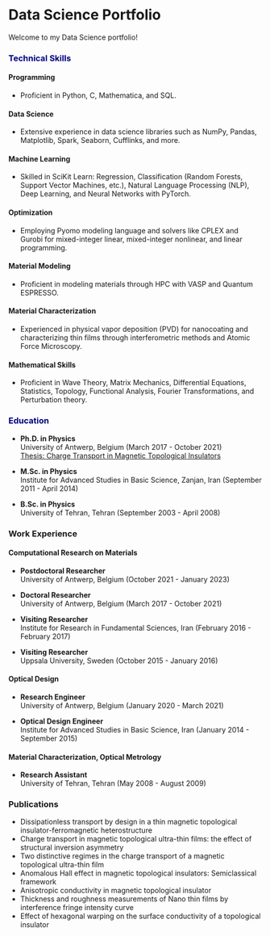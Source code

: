 # Data Science Portfolio

Welcome to my Data Science portfolio! 

### <span style="color:navy">Technical Skills</span>
#### Programming
- Proficient in Python, C, Mathematica, and SQL.
#### Data Science
- Extensive experience in data science libraries such as NumPy, Pandas, Matplotlib, Spark, Seaborn, Cufflinks, and more.
#### Machine Learning
- Skilled in SciKit Learn: Regression, Classification (Random Forests, Support Vector Machines, etc.), Natural Language Processing (NLP), Deep Learning, and Neural Networks with PyTorch.

#### Optimization
- Employing Pyomo modeling language and solvers like CPLEX and Gurobi for mixed-integer linear, mixed-integer nonlinear, and linear programming.

#### Material Modeling
- Proficient in modeling materials through HPC with VASP and Quantum ESPRESSO.

#### Material Characterization
- Experienced in physical vapor deposition (PVD) for nanocoating and characterizing thin films through interferometric methods and Atomic Force Microscopy.

#### Mathematical Skills
- Proficient in Wave Theory, Matrix Mechanics, Differential Equations, Statistics, Topology, Functional Analysis, Fourier Transformations, and Perturbation theory.

### <span style="color:navy">Education</span>

- **Ph.D. in Physics**<br>
  University of Antwerp, Belgium (March 2017 - October 2021)<br>
  [Thesis: Charge Transport in Magnetic Topological Insulators](https://repository.uantwerpen.be/docstore/d:irua:8696)

- **M.Sc. in Physics**<br>
  Institute for Advanced Studies in Basic Science, Zanjan, Iran (September 2011 - April 2014)

- **B.Sc. in Physics**<br>
  University of Tehran, Tehran (September 2003 - April 2008)

### Work Experience

#### Computational Research on Materials

- **Postdoctoral Researcher**<br>
  University of Antwerp, Belgium (October 2021 - January 2023)

- **Doctoral Researcher**<br>
  University of Antwerp, Belgium (March 2017 - October 2021)

- **Visiting Researcher**<br>
  Institute for Research in Fundamental Sciences, Iran (February 2016 - February 2017)

- **Visiting Researcher**<br>
  Uppsala University, Sweden (October 2015 - January 2016)

#### Optical Design

- **Research Engineer**<br>
  University of Antwerp, Belgium (January 2020 - March 2021)

- **Optical Design Engineer**<br>
  Institute for Advanced Studies in Basic Science, Iran (January 2014 - September 2015)

#### Material Characterization, Optical Metrology

- **Research Assistant**<br>
  University of Tehran, Tehran (May 2008 - August 2009)

### Publications

- Dissipationless transport by design in a thin magnetic topological insulator-ferromagnetic heterostructure
- Charge transport in magnetic topological ultra-thin films: the effect of structural inversion asymmetry
- Two distinctive regimes in the charge transport of a magnetic topological ultra-thin film
- Anomalous Hall effect in magnetic topological insulators: Semiclassical framework
- Anisotropic conductivity in magnetic topological insulator
- Thickness and roughness measurements of Nano thin films by interference fringe intensity curve
- Effect of hexagonal warping on the surface conductivity of a topological insulator
